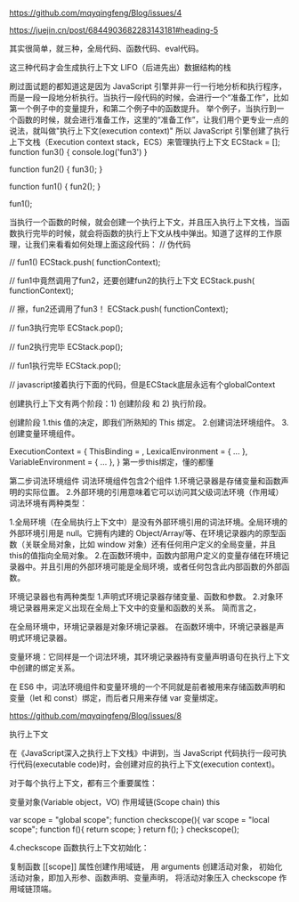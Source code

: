 https://github.com/mqyqingfeng/Blog/issues/4

https://juejin.cn/post/6844903682283143181#heading-5

其实很简单，就三种，全局代码、函数代码、eval代码。

这三种代码才会生成执行上下文
 LIFO（后进先出）数据结构的栈

刷过面试题的都知道这是因为 JavaScript 引擎并非一行一行地分析和执行程序，而是一段一段地分析执行。当执行一段代码的时候，会进行一个“准备工作”，比如第一个例子中的变量提升，和第二个例子中的函数提升。
举个例子，当执行到一个函数的时候，就会进行准备工作，这里的“准备工作”，让我们用个更专业一点的说法，就叫做"执行上下文(execution context)"
所以 JavaScript 引擎创建了执行上下文栈（Execution context stack，ECS）来管理执行上下文
ECStack = [];
function fun3() {
    console.log('fun3')
}

function fun2() {
    fun3();
}

function fun1() {
    fun2();
}

fun1();

当执行一个函数的时候，就会创建一个执行上下文，并且压入执行上下文栈，当函数执行完毕的时候，就会将函数的执行上下文从栈中弹出。知道了这样的工作原理，让我们来看看如何处理上面这段代码：
// 伪代码

// fun1()
ECStack.push(<fun1> functionContext);

// fun1中竟然调用了fun2，还要创建fun2的执行上下文
ECStack.push(<fun2> functionContext);

// 擦，fun2还调用了fun3！
ECStack.push(<fun3> functionContext);

// fun3执行完毕
ECStack.pop();

// fun2执行完毕
ECStack.pop();

// fun1执行完毕
ECStack.pop();

// javascript接着执行下面的代码，但是ECStack底层永远有个globalContext

创建执行上下文有两个阶段：1) 创建阶段 和 2) 执行阶段。

创建阶段
1.this 值的决定，即我们所熟知的 This 绑定。
2.创建词法环境组件。
3.创建变量环境组件。

ExecutionContext = {
  ThisBinding = <this value>,
  LexicalEnvironment = { ... },
  VariableEnvironment = { ... },
}
第一步this绑定，懂的都懂

第二步词法环境组件
词法环境组件包含2个组件
1.环境记录器是存储变量和函数声明的实际位置。
2.外部环境的引用意味着它可以访问其父级词法环境（作用域）
词法环境有两种类型：

1.全局环境（在全局执行上下文中）是没有外部环境引用的词法环境。全局环境的外部环境引用是 null。它拥有内建的 Object/Array/等、在环境记录器内的原型函数（关联全局对象，比如 window 对象）还有任何用户定义的全局变量，并且 this的值指向全局对象。
2.在函数环境中，函数内部用户定义的变量存储在环境记录器中。并且引用的外部环境可能是全局环境，或者任何包含此内部函数的外部函数。

环境记录器也有两种类型
1.声明式环境记录器存储变量、函数和参数。
2.对象环境记录器用来定义出现在全局上下文中的变量和函数的关系。
简而言之，

在全局环境中，环境记录器是对象环境记录器。
在函数环境中，环境记录器是声明式环境记录器。

变量环境：它同样是一个词法环境，其环境记录器持有变量声明语句在执行上下文中创建的绑定关系。

在 ES6 中，词法环境组件和变量环境的一个不同就是前者被用来存储函数声明和变量（let 和 const）绑定，而后者只用来存储 var 变量绑定。

https://github.com/mqyqingfeng/Blog/issues/8

执行上下文

在《JavaScript深入之执行上下文栈》中讲到，当 JavaScript 代码执行一段可执行代码(executable code)时，会创建对应的执行上下文(execution context)。

对于每个执行上下文，都有三个重要属性：

变量对象(Variable object，VO)
作用域链(Scope chain)
this

var scope = "global scope";
function checkscope(){
    var scope = "local scope";
    function f(){
        return scope;
    }
    return f();
}
checkscope();

4.checkscope 函数执行上下文初始化：

复制函数 [[scope]] 属性创建作用域链，
用 arguments 创建活动对象，
初始化活动对象，即加入形参、函数声明、变量声明，
将活动对象压入 checkscope 作用域链顶端。
